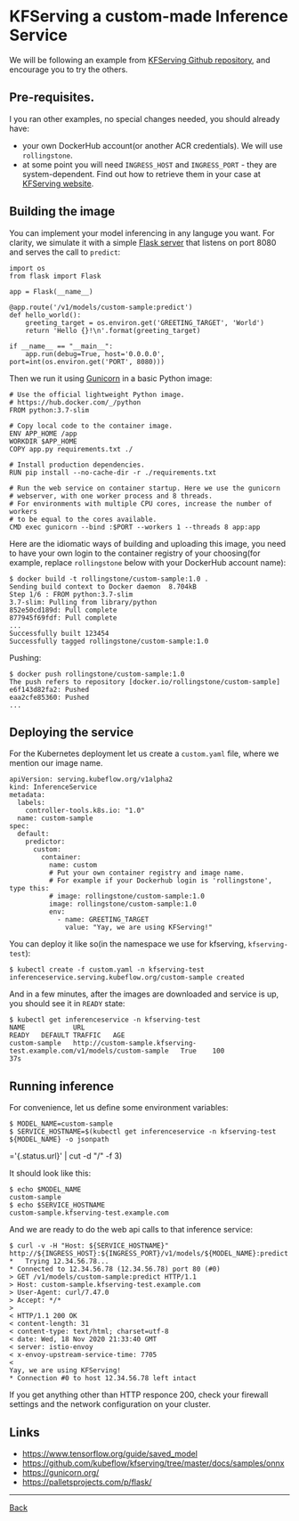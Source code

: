 # KFServing a custom-made Inference Service

We will be following an example from [KFServing Github repository](https://github.com/kubeflow/kfserving/tree/master/docs/samples),
and encourage you to try the others.

## Pre-requisites.

I you ran other examples, no special changes needed, you should already have:

- your own DockerHub account(or another ACR credentials). We will use `rollingstone`.
- at some point you will need `INGRESS_HOST` and `INGRESS_PORT` - they are system-dependent. Find out 
  how to retrieve them in your case at [KFServing website](https://github.com/kubeflow/kfserving/blob/master/README.md#determine-the-ingress-ip-and-ports).

## Building the image

You can implement your model inferencing in any languge you want. For clarity, we simulate it with
a simple [Flask server](https://palletsprojects.com/p/flask/) that listens on port 8080 and serves the call to `predict`:

    import os
    from flask import Flask

    app = Flask(__name__)

    @app.route('/v1/models/custom-sample:predict')
    def hello_world():
        greeting_target = os.environ.get('GREETING_TARGET', 'World')
        return 'Hello {}!\n'.format(greeting_target)

    if __name__ == "__main__":
        app.run(debug=True, host='0.0.0.0', port=int(os.environ.get('PORT', 8080)))

Then we run it using [Gunicorn](https://gunicorn.org/) in a basic Python image:

    # Use the official lightweight Python image.
    # https://hub.docker.com/_/python
    FROM python:3.7-slim

    # Copy local code to the container image.
    ENV APP_HOME /app
    WORKDIR $APP_HOME
    COPY app.py requirements.txt ./

    # Install production dependencies.
    RUN pip install --no-cache-dir -r ./requirements.txt

    # Run the web service on container startup. Here we use the gunicorn
    # webserver, with one worker process and 8 threads.
    # For environments with multiple CPU cores, increase the number of workers
    # to be equal to the cores available.
    CMD exec gunicorn --bind :$PORT --workers 1 --threads 8 app:app

Here are the idiomatic ways of building and uploading this image, you need to have your own
login to the container registry of your choosing(for example, replace `rollingstone` below
with your DockerHub account name):

    $ docker build -t rollingstone/custom-sample:1.0 .
    Sending build context to Docker daemon  8.704kB
    Step 1/6 : FROM python:3.7-slim
    3.7-slim: Pulling from library/python
    852e50cd189d: Pull complete
    877945f69fdf: Pull complete
    ...
    Successfully built 123454
    Successfully tagged rollingstone/custom-sample:1.0

Pushing:

    $ docker push rollingstone/custom-sample:1.0
    The push refers to repository [docker.io/rollingstone/custom-sample]
    e6f143d82fa2: Pushed
    eaa2cfe85360: Pushed
    ...

## Deploying the service

For the Kubernetes deployment let us create a `custom.yaml` file, where we mention our
image name.

    apiVersion: serving.kubeflow.org/v1alpha2
    kind: InferenceService
    metadata:
      labels:
        controller-tools.k8s.io: "1.0"
      name: custom-sample
    spec:
      default:
        predictor:
          custom:
            container:
              name: custom
              # Put your own container registry and image name.
              # For example if your Dockerhub login is 'rollingstone', type this:
              # image: rollingstone/custom-sample:1.0
              image: rollingstone/custom-sample:1.0
              env:
                - name: GREETING_TARGET
                  value: "Yay, we are using KFServing!"

You can deploy it like so(in the namespace we use for kfserving, `kfserving-test`):

    $ kubectl create -f custom.yaml -n kfserving-test
    inferenceservice.serving.kubeflow.org/custom-sample created

And in a few minutes, after the images are downloaded and service is up, you should see it in `READY` state:

    $ kubectl get inferenceservice -n kfserving-test
    NAME            URL                                                                       READY   DEFAULT TRAFFIC   AGE
    custom-sample   http://custom-sample.kfserving-test.example.com/v1/models/custom-sample   True    100               37s

## Running inference

For convenience, let us define some environment variables:

    $ MODEL_NAME=custom-sample
    $ SERVICE_HOSTNAME=$(kubectl get inferenceservice -n kfserving-test ${MODEL_NAME} -o jsonpath
='{.status.url}' | cut -d "/" -f 3)

It should look like this:

    $ echo $MODEL_NAME
    custom-sample
    $ echo $SERVICE_HOSTNAME
    custom-sample.kfserving-test.example.com

And we are ready to do the web api calls to that inference service:

    $ curl -v -H "Host: ${SERVICE_HOSTNAME}" http://${INGRESS_HOST}:${INGRESS_PORT}/v1/models/${MODEL_NAME}:predict
    *   Trying 12.34.56.78...
    * Connected to 12.34.56.78 (12.34.56.78) port 80 (#0)
    > GET /v1/models/custom-sample:predict HTTP/1.1
    > Host: custom-sample.kfserving-test.example.com
    > User-Agent: curl/7.47.0
    > Accept: */*
    >
    < HTTP/1.1 200 OK
    < content-length: 31
    < content-type: text/html; charset=utf-8
    < date: Wed, 18 Nov 2020 21:33:40 GMT
    < server: istio-envoy
    < x-envoy-upstream-service-time: 7705
    <
    Yay, we are using KFServing!
    * Connection #0 to host 12.34.56.78 left intact

If you get anything other than HTTP responce 200, check your firewall settings and the network configuration on your cluster.

## Links

- https://www.tensorflow.org/guide/saved_model
- https://github.com/kubeflow/kfserving/tree/master/docs/samples/onnx
- https://gunicorn.org/
- https://palletsprojects.com/p/flask/

---

[Back](../Readme.md)
